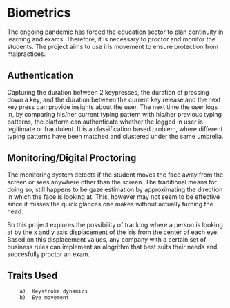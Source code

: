 # Biometrics
The ongoing pandemic has forced the education sector to plan continuity in learning and exams. Therefore, it is necessary to proctor and monitor the students.
The project aims to use iris movement to ensure protection from malpractices.

## Authentication
Capturing the duration between 2 keypresses, the duration of pressing down a key, and the duration between the current key release and the next key press can provide insights about the user.
The next time the user logs in, by comparing his/her current typing pattern with his/her previous typing patterns, the platform can authenticate whether the logged in user is legitimate or fraudulent.
It is a classification based problem, where different typing patterns have been matched and clustered under the same umbrella.

## Monitoring/Digital Proctoring
The monitoring system detects if the student moves the face away from the screen or sees anywhere other than the screen. The traditional means for doing so,  still happens to be gaze estimation by approximating the direction in which the face is looking at. This, however may not seem to be effective since it misses the quick glances one makes without actually turning the head.

So this project explores the possibility of tracking where a person is looking at by the x and y axis displacement of the iris from the center of each eye. Based on this displacement values, any company with a certain set of business rules can implement an alogrithm that best suits their needs and succesfully proctor an exam.

## Traits Used 
		a)	Keystroke dynamics
		b)	Eye movement

